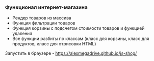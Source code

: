 ### Функционал интернет-магазина 
- Рендер товаров из массива
- Функция фильтрации товаров
- Функция корзины с подсчетом стоимости товаров и функцией удаления
- Все функции разбиты по классам (класс для корзины, класс для продуктов, класс для отрисовки HTML)


Запустить в браузере - https://alexmegadrive.github.io/js-shop/

